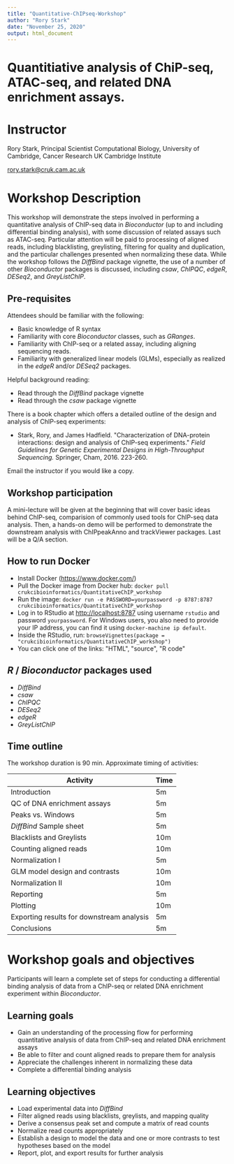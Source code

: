 ```yaml
---
title: "Quantitative-ChIPseq-Workshop"
author: "Rory Stark"
date: "November 25, 2020"
output: html_document
---
```


# Quantitiative analysis of ChiP-seq, ATAC-seq, and related DNA enrichment assays.

# Instructor

Rory Stark, Principal Scientist Computational Biology, University of Cambridge,
Cancer Research UK Cambridge Institute

rory.stark@cruk.cam.ac.uk


# Workshop Description

This workshop will demonstrate the steps involved in performing a 
quantitative analysis of ChIP-seq data in _Bioconductor_
(up to and including differential binding analysis), 
with some discussion of related assays such as ATAC-seq.
Particular attention will be paid to processing of aligned reads, 
including blacklisting, greylisting, filtering for quality and duplication,
and the particular challenges presented when normalizing these data.
While the workshop follows the _DiffBind_ package vignette, the use of 
a number of other _Bioconductor_ packages is discussed, including
_csaw_, _ChIPQC_, _edgeR_, _DESeq2_, and 
_GreyListChIP_.

## Pre-requisites

Attendees should be familiar with the following:

* Basic knowledge of R syntax
* Familiarity with core _Bioconductor_ classes, such as 
_GRanges_.
* Familiarity with ChIP-seq or a related assay, 
including aligning sequencing reads.
* Familiarity with generalized linear models (GLMs),  especially
as realized in the _edgeR_ and/or _DESeq2_ packages.

Helpful background reading:

* Read through the _DiffBind_ package vignette
* Read through the _csaw_ package vignette

There is a book chapter which offers a detailed outline of the design and 
analysis of ChIP-seq experiments:

* Stark, Rory, and James Hadfield. 
"Characterization of DNA-protein interactions: design and analysis of
ChIP-seq experiments." 
_Field Guidelines for Genetic Experimental Designs in High-Throughput Sequencing._ 
Springer, Cham, 2016. 223-260.

Email the instructor if you would like a copy.

## Workshop participation
A mini-lecture will be given at the beginning that will cover basic ideas behind ChIP-seq, comparision of commonly used tools for ChIP-seq data analysis. Then, a hands-on demo will be performed to demonstrate the downstream analysis with ChIPpeakAnno and trackViewer packages. Last will be a Q/A section.

## How to run Docker
- Install Docker (https://www.docker.com/)
- Pull the Docker image from Docker hub:
  `docker pull crukcibioinformatics/QuantitativeChIP_workshop`
- Run the image:
  `docker run -e PASSWORD=yourpassword -p 8787:8787 crukcibioinformatics/QuantitativeChIP_workshop`
- Log in to RStudio at [http://localhost:8787](http://localhost:8787) using username `rstudio` and password `yourpassword`. For Windows users, you also need to provide your IP address, you can find it using `docker-machine ip default`.
- Inside the RStudio, run:
  `browseVignettes(package = "crukcibioinformatics/QuantitativeChIP_workshop")`
- You can click one of the links: "HTML", "source", "R code"

## _R_ / _Bioconductor_ packages used

* _DiffBind_
* _csaw_
* _ChIPQC_
* _DESeq2_
* _edgeR_
* _GreyListChIP_

## Time outline

The workshop duration is 90 min. 
Approximate timing of activities:

| Activity                        | Time |
|-------------------------------- |------|
| Introduction                    |  5m  |
| QC of DNA enrichment assays     |  5m  |
| Peaks vs. Windows               |  5m  |
| _DiffBind_ Sample sheet         |  5m  |
| Blacklists and Greylists        | 10m  |
| Counting aligned reads          | 10m  |
| Normalization I                 |  5m  |
| GLM model design and contrasts  | 10m  |
| Normalization II                | 10m  |
| Reporting                       |  5m  |
| Plotting                        | 10m  |
| Exporting results for downstream analysis |  5m  |
| Conclusions                     |  5m  |

# Workshop goals and objectives

Participants will learn a complete set of steps for conducting
a differential binding analysis of data from a ChIP-seq or 
related DNA enrichment experiment within _Bioconductor_.

## Learning goals

* Gain an understanding of the processing flow for performing quantitative
analysis of data from ChIP-seq and related DNA enrichment assays
* Be able to filter and count aligned reads to prepare them for analysis
* Appreciate the challenges inherent in normalizing these data
* Complete a differential binding analysis

## Learning objectives

* Load experimental data into _DiffBind_
* Filter aligned reads using blacklists, greylists, and mapping quality
* Derive a consensus peak set and compute a matrix of read counts
* Normalize read counts appropriately
* Establish a design to model the data and one or more 
contrasts to test hypotheses based on the model
* Report, plot, and export results for further analysis
